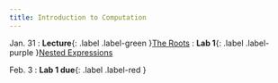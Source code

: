 ```yaml
---
title: Introduction to Computation
---
```


Jan. 31
: **Lecture**{: .label .label-green }[The Roots](#)
: **Lab 1**{: .label .label-purple }[Nested Expressions](#)

Feb. 3
: **Lab 1 due**{: .label .label-red }
